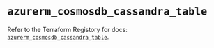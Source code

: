 # `azurerm_cosmosdb_cassandra_table`

Refer to the Terraform Registory for docs: [`azurerm_cosmosdb_cassandra_table`](https://registry.terraform.io/providers/hashicorp/azurerm/3.79.0/docs/resources/cosmosdb_cassandra_table).
